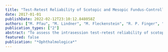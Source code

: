 ```yaml
---
title: "Test-Retest Reliability of Scotopic and Mesopic Fundus-Controlled Perimetry Using a Modified MAIA (Macular Integrity Assessment) in Normal Eyes"
date: 2017-01-01
publishDate: 2022-02-12T23:10:12.848058Z
authors: ["M. Pfau", "M. Lindner", "M. Fleckenstein", "R. P. Finger", "G. S. Rubin", "W. M. Harmening", "M. U. Morales", "F. G. Holz", "S. Schmitz-Valckenberg"]
publication_types: ["2"]
abstract: "To assess the intrasession test-retest reliability of scotopic cyan and scotopic red fundus-controlled perimetry (FCP) in normal subjects using a modified MAIA \"microperimeter\" (macular integrity assessment) device. Forty-seven normal eyes of 30 subjects (aged 33.8 years) underwent duplicate mesopic (achromatic stimuli, 400-800 nm), scotopic cyan (505 nm), and scotopic red (627 nm) FCP, using a grid of 49 stimuli over 14° of the central retina. Test-retest reliability for pointwise sensitivity (PWS), stability of fixation, reaction time and test duration were analyzed using mixed-effects models. 0.001). The modified MAIA device allows for reliable scotopic FCP in normal subjects. Our findings suggest that testing of scotopic cyan sensitivity largely reflects rod function."
featured: false
publication: "*Ophthalmologica*"
---
```


